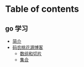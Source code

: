 # Table of contents

## go 学习

* [简介](README.md)
* [码农桃花源博客](thy/README.md)
  * [数组和切片](thy/data-structure/slice.md)
  * [集合](thy/data-structure/map.md)

